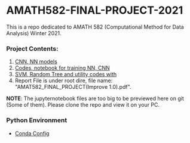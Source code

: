 # AMATH582-FINAL-PROJECT-2021

This is a repo dedicated to AMATH 582 (Computational Method for Data Analysis) Winter 2021. 

### **Project Contents**: 
1. [CNN, NN models](CNN_Models)
2. [Codes, notebook for training NN, CNN](CNN_python_codes)
3. [SVM, Random Tree and utility codes with](scratchpaper-works2)
4. Report File is under root dire, file name: "AMAT582_FINAL_PROJECT(Improve 1.0).pdf". 

**NOTE**: The jupyternotebook files are too big to be previewed here on git (Some of them). Please clone the repo and view it on your PC.

### **Python Environment**

* [Conda Config](./ml_optimization.yml)
